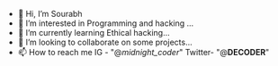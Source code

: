 - 👋 Hi, I’m Sourabh
- 👀 I’m interested in Programming and hacking ...
- 🌱 I’m currently learning Ethical hacking...
- 💞️ I’m looking to collaborate on some projects...
- 📫 How to reach me IG - "@_midnight_coder_" 
                  Twitter- "@__DECODER__"

<!---
MIDNIGHT-DEVELOPER/MIDNIGHT-DEVELOPER is a ✨ special ✨ repository because its `README.md` (this file) appears on your GitHub profile.
You can click the Preview link to take a look at your changes.
--->
